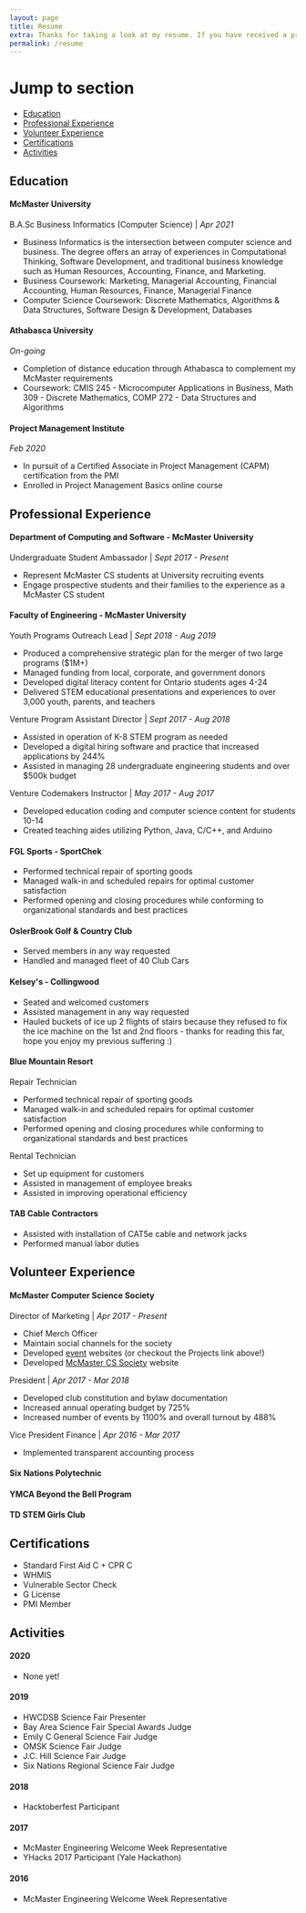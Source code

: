 ```yaml
---
layout: page
title: Resume
extra: Thanks for taking a look at my resume. If you have received a previous copy through an application or other means, you will notice that this version is much longer. I aim to cover any possible point of interest here, feel free to CTRL+F (CMD+F) search to find what is important to you! 
permalink: /resume
---
```


# Jump to section
<ul>
    <li><a href="#Education">Education</a></li>
    <li><a href="#Professional">Professional Experience</a></li>
    <li><a href="#Volunteer">Volunteer Experience</a></li>
    <li><a href="#Certifications">Certifications</a></li>
    <li><a href="#Activities">Activities</a></li>
</ul>


<h2 id="Education">Education</h2>

#### McMaster University
B.A.Sc Business Informatics (Computer Science) | *Apr 2021*
- Business Informatics is the intersection between computer science and business. The degree offers an array of experiences in Computational Thinking, Software Development, and traditional business knowledge such as Human Resources, Accounting, Finance, and Marketing.
- Business Coursework: Marketing, Managerial Accounting, Financial Accounting, Human Resources, Finance, Managerial Finance
- Computer Science Coursework: Discrete Mathematics, Algorithms & Data Structures, Software Design & Development, Databases

#### Athabasca University
*On-going*
- Completion of distance education through Athabasca to complement my McMaster requirements
- Coursework: CMIS 245 - Microcomputer Applications in Business, Math 309 - Discrete Mathematics, COMP 272 - Data Structures and Algorithms

#### Project Management Institute
*Feb 2020*
- In pursuit of a Certified Associate in Project Management (CAPM) certification from the PMI
- Enrolled in Project Management Basics online course

<h2 id="Professional">Professional Experience</h2> 

#### Department of Computing and Software - McMaster University
Undergraduate Student Ambassador | *Sept 2017 - Present*
- Represent McMaster CS students at University recruiting events
- Engage prospective students and their families to the experience as a McMaster CS student

#### Faculty of Engineering - McMaster University
Youth Programs Outreach Lead | *Sept 2018 - Aug 2019*
- Produced a comprehensive strategic plan for the merger of two large programs ($1M+)
- Managed funding from local, corporate, and government donors
- Developed digital literacy content for Ontario students ages 4-24
- Delivered STEM educational presentations and experiences to over 3,000 youth, parents, and teachers

Venture Program Assistant Director | *Sept 2017 - Aug 2018*
- Assisted in operation of K-8 STEM program as needed
- Developed a digital hiring software and practice that increased applications by 244%
- Assisted in managing 28 undergraduate engineering students and over $500k budget

Venture Codemakers Instructor | *May 2017 - Aug 2017*
- Developed education coding and computer science content for students 10-14
- Created teaching aides utilizing Python, Java, C/C++, and Arduino

#### FGL Sports - SportChek
- Performed technical repair of sporting goods
- Managed walk-in and scheduled repairs for optimal customer satisfaction
- Performed opening and closing procedures while conforming to organizational standards and best practices 

#### OslerBrook Golf & Country Club
- Served members in any way requested
- Handled and managed fleet of 40 Club Cars

#### Kelsey's - Collingwood
- Seated and welcomed customers
- Assisted management in any way requested
- Hauled buckets of ice up 2 flights of stairs because they refused to fix the ice machine on the 1st and 2nd floors - thanks for reading this far, hope you enjoy my previous suffering :)

#### Blue Mountain Resort
Repair Technician
- Performed technical repair of sporting goods
- Managed walk-in and scheduled repairs for optimal customer satisfaction
- Performed opening and closing procedures while conforming to organizational standards and best practices 

Rental Technician
- Set up equipment for customers
- Assisted in management of employee breaks
- Assisted in improving operational efficiency


#### TAB Cable Contractors
- Assisted with installation of CAT5e cable and network jacks
- Performed manual labor duties

<h2 id="Volunteer">Volunteer Experience</h2> 

#### McMaster Computer Science Society
Director of Marketing | *Apr 2017 - Present*
- Chief Merch Officer
- Maintain social channels for the society
- Developed [event](http://github.com/aberriault/csa-industry-night) websites (or checkout the Projects link above!)
- Developed [McMaster CS Society](http://mcmastercs.ca) website

President | *Apr 2017 - Mar 2018*
- Developed club constitution and bylaw documentation
- Increased annual operating budget by 725%
- Increased number of events by 1100% and overall turnout by 488%

Vice President Finance | *Apr  2016 - Mar 2017*
- Implemented transparent accounting process

#### Six Nations Polytechnic

#### YMCA Beyond the Bell Program

#### TD STEM Girls Club

<h2 id="Certifications">Certifications</h2> 

- Standard First Aid C + CPR C 
- WHMIS
- Vulnerable Sector Check
- G License
- PMI Member

<h2 id="Activities">Activities</h2> 

#### 2020
- None yet!

#### 2019
- HWCDSB Science Fair Presenter
- Bay Area Science Fair Special Awards Judge
- Emily C General Science Fair Judge
- OMSK Science Fair Judge
- J.C. Hill Science Fair Judge
- Six Nations Regional Science Fair Judge

#### 2018
- Hacktoberfest Participant

#### 2017
- McMaster Engineering Welcome Week Representative
- YHacks 2017 Participant (Yale Hackathon)

#### 2016
- McMaster Engineering Welcome Week Representative